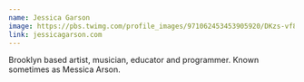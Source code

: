 ```yaml
---
name: Jessica Garson
image: https://pbs.twimg.com/profile_images/971062453453905920/DKzs-vf8_400x400.jpg
link: jessicagarson.com
---
```

Brooklyn based artist, musician, educator and programmer. Known sometimes as Messica Arson.
